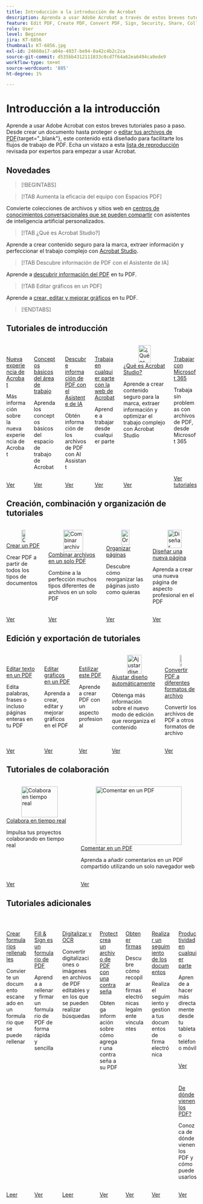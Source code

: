 ```yaml
---
title: Introducción a la introducción de Acrobat
description: Aprenda a usar Adobe Acrobat a través de estos breves tutoriales paso a paso (1-2 min)
feature: Edit PDF, Create PDF, Convert PDF, Sign, Security, Share, Collaboration, Workspace
role: User
level: Beginner
jira: KT-6856
thumbnail: KT-6856.jpg
exl-id: 24660a17-a04e-4937-be94-0a42c4b2c2ca
source-git-commit: d535bb4312111833c0cd7f64a62ea6494ca9ede9
workflow-type: tm+mt
source-wordcount: '885'
ht-degree: 1%

---
```


# Introducción a la introducción

Aprende a usar Adobe Acrobat con estos breves tutoriales paso a paso. Desde crear un documento hasta proteger o [editar tus archivos de PDF](https://www.adobe.com/es/acrobat/online/pdf-editor.html){target="_blank"}, este contenido está diseñado para facilitarte los flujos de trabajo de PDF. Echa un vistazo a esta [lista de reproducción](https://experienceleague.adobe.com/es/playlists/acrobat-get-started-business-users) revisada por expertos para empezar a usar Acrobat.

## Novedades

>[!BEGINTABS]

>[!TAB Aumenta la eficacia del equipo con Espacios PDF]

Convierte colecciones de archivos y sitios web en [centros de conocimientos conversacionales que se pueden compartir](pdf-spaces-legal.md) con asistentes de inteligencia artificial personalizados.

>[!TAB ¿Qué es Acrobat Studio?]

Aprende a crear contenido seguro para la marca, extraer información y perfeccionar el trabajo complejo con [Acrobat Studio](acrobat-studio.md).

>[!TAB Descubre información de PDF con el Asistente de IA]

Aprende a [descubrir información del PDF](ai-assistant.md) en tu PDF.

>[!TAB Editar gráficos en un PDF]

Aprende a [crear, editar y mejorar gráficos](edit-graphics.md) en tu PDF.

>[!ENDTABS]

## Tutoriales de introducción

<!-- START CARDS HTML - DO NOT MODIFY BY HAND -->
<div class="columns">
    <div class="column is-half-tablet is-half-desktop is-one-third-widescreen" aria-label="New Acrobat experience">
        <div class="card" style="height: 100%; display: flex; flex-direction: column; height: 100%;">
            <div class="card-image">
                <figure class="image x-is-16by9">
                    <a href="https://experienceleague.adobe.com/es/docs/document-cloud-learn/acrobat-learning/getting-started/new-workspace" title="Nueva experiencia de Acrobat" target="_self" rel="referrer">
                        <img class="is-bordered-r-small" src="https://experienceleague.adobe.com/es/docs/document-cloud-learn/acrobat-learning/getting-started/media_1fd7846c8083ccd0da406c6abf96fe746d9b4539e.png?width=400&format=webply&optimize=medium" alt="Nueva experiencia de Acrobat"
                             style="width: 100%; aspect-ratio: 16 / 9; object-fit: cover; overflow: hidden; display: block; margin: auto;">
                    </a>
                </figure>
            </div>
            <div class="card-content is-padded-small" style="display: flex; flex-direction: column; flex-grow: 1; justify-content: space-between;">
                <div class="top-card-content">
                    <p class="headline is-size-6 has-text-weight-bold">
                        <a href="https://experienceleague.adobe.com/es/docs/document-cloud-learn/acrobat-learning/getting-started/new-workspace" target="_self" rel="referrer" title="nueva experiencia de Acrobat">Nueva experiencia de Acrobat</a>
                    </p>
                    <p class="is-size-6">Más información sobre la nueva experiencia de Acrobat</p>
                </div>
                <a href="https://experienceleague.adobe.com/es/docs/document-cloud-learn/acrobat-learning/getting-started/new-workspace" target="_self" rel="referrer" class="spectrum-Button spectrum-Button--outline spectrum-Button--primary spectrum-Button--sizeM" style="align-self: flex-start; margin-top: 1rem;">
                    <span class="spectrum-Button-label has-no-wrap has-text-weight-bold">Ver</span>
                </a>
            </div>
        </div>
    </div>
    <div class="column is-half-tablet is-half-desktop is-one-third-widescreen" aria-label="Workspace basics">
        <div class="card" style="height: 100%; display: flex; flex-direction: column; height: 100%;">
            <div class="card-image">
                <figure class="image x-is-16by9">
                    <a href="https://experienceleague.adobe.com/es/docs/document-cloud-learn/acrobat-learning/getting-started/get-to-know-the-acrobat-dc-interface" title="Conceptos básicos del espacio de trabajo" target="_self" rel="referrer">
                        <img class="is-bordered-r-small" src="https://experienceleague.adobe.com/es/docs/document-cloud-learn/acrobat-learning/getting-started/media_1829b23b3d26ba9ab2687a87be27ecf1b2adde71e.png?width=400&format=webply&optimize=medium" alt="Conceptos básicos del espacio de trabajo"
                             style="width: 100%; aspect-ratio: 16 / 9; object-fit: cover; overflow: hidden; display: block; margin: auto;">
                    </a>
                </figure>
            </div>
            <div class="card-content is-padded-small" style="display: flex; flex-direction: column; flex-grow: 1; justify-content: space-between;">
                <div class="top-card-content">
                    <p class="headline is-size-6 has-text-weight-bold">
                        <a href="https://experienceleague.adobe.com/es/docs/document-cloud-learn/acrobat-learning/getting-started/get-to-know-the-acrobat-dc-interface" target="_self" rel="referrer" title="Conceptos básicos del área de trabajo">Conceptos básicos del área de trabajo</a>
                    </p>
                    <p class="is-size-6">Aprenda los conceptos básicos del espacio de trabajo de Acrobat</p>
                </div>
                <a href="https://experienceleague.adobe.com/es/docs/document-cloud-learn/acrobat-learning/getting-started/get-to-know-the-acrobat-dc-interface" target="_self" rel="referrer" class="spectrum-Button spectrum-Button--outline spectrum-Button--primary spectrum-Button--sizeM" style="align-self: flex-start; margin-top: 1rem;">
                    <span class="spectrum-Button-label has-no-wrap has-text-weight-bold">Ver</span>
                </a>
            </div>
        </div>
    </div>
    <div class="column is-half-tablet is-half-desktop is-one-third-widescreen" aria-label="Discover PDF insights with AI Assistant">
        <div class="card" style="height: 100%; display: flex; flex-direction: column; height: 100%;">
            <div class="card-image">
                <figure class="image x-is-16by9">
                    <a href="https://experienceleague.adobe.com/es/docs/document-cloud-learn/acrobat-learning/getting-started/ai-assistant" title="Descubre información de PDF con AI Assistant" target="_self" rel="referrer">
                        <img class="is-bordered-r-small" src="https://experienceleague.adobe.com/es/docs/document-cloud-learn/acrobat-learning/getting-started/media_16b40a5c89df63b8d9116ee1733680b378915394a.png?width=400&format=webply&optimize=medium" alt="Descubre información de PDF con AI Assistant"
                             style="width: 100%; aspect-ratio: 16 / 9; object-fit: cover; overflow: hidden; display: block; margin: auto;">
                    </a>
                </figure>
            </div>
            <div class="card-content is-padded-small" style="display: flex; flex-direction: column; flex-grow: 1; justify-content: space-between;">
                <div class="top-card-content">
                    <p class="headline is-size-6 has-text-weight-bold">
                        <a href="https://experienceleague.adobe.com/es/docs/document-cloud-learn/acrobat-learning/getting-started/ai-assistant" target="_self" rel="referrer" title="Descubre información de PDF con el asistente de inteligencia artificial">Descubre información de PDF con el Asistente de IA</a>
                    </p>
                    <p class="is-size-6">Obtén información de los archivos de PDF con AI Assistant</p>
                </div>
                <a href="https://experienceleague.adobe.com/es/docs/document-cloud-learn/acrobat-learning/getting-started/ai-assistant" target="_self" rel="referrer" class="spectrum-Button spectrum-Button--outline spectrum-Button--primary spectrum-Button--sizeM" style="align-self: flex-start; margin-top: 1rem;">
                    <span class="spectrum-Button-label has-no-wrap has-text-weight-bold">Ver</span>
                </a>
            </div>
        </div>
    </div>
                <div class="column is-half-tablet is-half-desktop is-one-third-widescreen" aria-label="Work anywhere with Acrobat web">
        <div class="card" style="height: 100%; display: flex; flex-direction: column; height: 100%;">
            <div class="card-image">
                <figure class="image x-is-16by9">
                    <a href="https://experienceleague.adobe.com/es/docs/document-cloud-learn/acrobat-learning/getting-started/acrobatweb" title="Trabaja en cualquier parte con Acrobat web" target="_self" rel="referrer">
                        <img class="is-bordered-r-small" src="https://experienceleague.adobe.com/es/docs/document-cloud-learn/acrobat-learning/getting-started/media_1bfcf9b6746a553be3bae3718499df7f83847b637.png?width=400&format=webply&optimize=medium" alt="Trabaja en cualquier parte con Acrobat web"
                             style="width: 100%; aspect-ratio: 16 / 9; object-fit: cover; overflow: hidden; display: block; margin: auto;">
                    </a>
                </figure>
            </div>
            <div class="card-content is-padded-small" style="display: flex; flex-direction: column; flex-grow: 1; justify-content: space-between;">
                <div class="top-card-content">
                    <p class="headline is-size-6 has-text-weight-bold">
                        <a href="https://experienceleague.adobe.com/es/docs/document-cloud-learn/acrobat-learning/getting-started/acrobatweb" target="_self" rel="referrer" title="Trabaja en cualquier parte con Acrobat web">Trabaja en cualquier parte con la web de Acrobat</a>
                    </p>
                    <p class="is-size-6">Aprende a trabajar desde cualquier parte</p>
                </div>
                <a href="https://experienceleague.adobe.com/es/docs/document-cloud-learn/acrobat-learning/getting-started/acrobatweb" target="_self" rel="referrer" class="spectrum-Button spectrum-Button--outline spectrum-Button--primary spectrum-Button--sizeM" style="align-self: flex-start; margin-top: 1rem;">
                    <span class="spectrum-Button-label has-no-wrap has-text-weight-bold">Ver</span>
                </a>
            </div>
        </div>
    </div>
                 <div class="column is-half-tablet is-half-desktop is-one-third-widescreen"         aria-label="What is Acrobat Studio?">
                      <div class="card" style="height: 100%; display: flex; flex-direction: column; height: 100%;">
                 <div class="card-image">
                <figure class="image x-is-16by9">
                    <a href="https://experienceleague.adobe.com/es/docs/document-cloud-learn/acrobat-learning/getting-started/acrobat-studio" title="¿Qué es Acrobat Studio?" target="_self" rel="referrer">
                        <img class="is-bordered-r-small" src="https://experienceleague.adobe.com/es/docs/document-cloud-learn/acrobat-learning/by-industry/media_1f6d6f7b7584d916a156a186267c3d3790ae9144a.png?width=400&format=webply&optimize=medium" alt="¿Qué es Acrobat Studio?"
                             style="width: 100%; aspect-ratio: 16 / 9; object-fit: cover; overflow: hidden; display: block; margin: auto;">
                    </a>
                </figure>
                 </div>
                     <div class="card-content is-padded-small" style="display: flex; flex-direction: column; flex-grow: 1; justify-content: space-between;">
                <div class="top-card-content">
                    <p class="headline is-size-6 has-text-weight-bold">
                        <a href="https://experienceleague.adobe.com/es/docs/document-cloud-learn/acrobat-learning/getting-started/acrobat-studio" target="_self" rel="referrer" title="¿Qué es Acrobat Studio?">¿Qué es Acrobat Studio?</a>
                    </p>
                    <p class="is-size-6">Aprende a crear contenido seguro para la marca, extraer información y optimizar el trabajo complejo con Acrobat Studio</p>
                </div>
                <a href="https://experienceleague.adobe.com/es/docs/document-cloud-learn/acrobat-learning/getting-started/acrobat-studio" target="_self" rel="referrer" class="spectrum-Button spectrum-Button--outline spectrum-Button--primary spectrum-Button--sizeM" style="align-self: flex-start; margin-top: 1rem;">
                    <span class="spectrum-Button-label has-no-wrap has-text-weight-bold">Ver</span>
                </a>
            </div>
        </div>
    </div>
    <div class="column is-half-tablet is-half-desktop is-one-third-widescreen" aria-label="Work with Microsoft 365">
        <div class="card" style="height: 100%; display: flex; flex-direction: column; height: 100%;">
            <div class="card-image">
                <figure class="image x-is-16by9">
                    <a href="https://experienceleague.adobe.com/es/docs/document-cloud-learn/acrobat-learning/integrations/integrate-overview#microsoft" title="Trabajar con Microsoft 365" target="_self" rel="referrer">
                        <img class="is-bordered-r-small" src="https://experienceleague.adobe.com/es/docs/document-cloud-learn/acrobat-learning/getting-started/media_1e715d1ec959dc755a27cab94e21039372673afac.png?width=400&format=webply&optimize=medium" alt="Trabajar con Microsoft 365"
                             style="width: 100%; aspect-ratio: 16 / 9; object-fit: cover; overflow: hidden; display: block; margin: auto;">
                    </a>
                </figure>
            </div>
            <div class="card-content is-padded-small" style="display: flex; flex-direction: column; flex-grow: 1; justify-content: space-between;">
                <div class="top-card-content">
                    <p class="headline is-size-6 has-text-weight-bold">
                        <a href="https://experienceleague.adobe.com/es/docs/document-cloud-learn/acrobat-learning/integrations/integrate-overview#microsoft" target="_self" rel="referrer" title="Trabajar con Microsoft 365">Trabajar con Microsoft 365</a>
                    </p>
                    <p class="is-size-6">Trabaja sin problemas con archivos de PDF, desde Microsoft 365</p>
                </div>
                <a href="https://experienceleague.adobe.com/es/docs/document-cloud-learn/acrobat-learning/integrations/integrate-overview#microsoft" target="_self" rel="referrer" class="spectrum-Button spectrum-Button--outline spectrum-Button--primary spectrum-Button--sizeM" style="align-self: flex-start; margin-top: 1rem;">
                    <span class="spectrum-Button-label has-no-wrap has-text-weight-bold">Ver tutoriales</span>
                </a>
            </div>
        </div>
    </div>
</div>
<!-- END CARDS HTML - DO NOT MODIFY BY HAND -->

## Creación, combinación y organización de tutoriales

<!-- START CARDS HTML - DO NOT MODIFY BY HAND -->
<div class="columns">
    <div class="column is-half-tablet is-half-desktop is-one-third-widescreen" aria-label="Create a PDF">
        <div class="card" style="height: 100%; display: flex; flex-direction: column; height: 100%;">
            <div class="card-image">
                <figure class="image x-is-16by9">
                    <a href="https://experienceleague.adobe.com/es/docs/document-cloud-learn/acrobat-learning/getting-started/create-pdf" title="Crear un PDF" target="_self" rel="referrer">
                        <img class="is-bordered-r-small" src="https://experienceleague.adobe.com/es/docs/document-cloud-learn/acrobat-learning/getting-started/media_16f0a3abd52647334bb64fdf140cf94afd63188d2.png?width=400&format=webply&optimize=medium" alt="Crear un PDF"
                             style="width: 100%; aspect-ratio: 16 / 9; object-fit: cover; overflow: hidden; display: block; margin: auto;">
                    </a>
                </figure>
            </div>
            <div class="card-content is-padded-small" style="display: flex; flex-direction: column; flex-grow: 1; justify-content: space-between;">
                <div class="top-card-content">
                    <p class="headline is-size-6 has-text-weight-bold">
                        <a href="https://experienceleague.adobe.com/es/docs/document-cloud-learn/acrobat-learning/getting-started/create-pdf" target="_self" rel="referrer" title="Crear un PDF">Crear un PDF</a>
                    </p>
                    <p class="is-size-6">Crear PDF a partir de todos los tipos de documentos</p>
                </div>
                <a href="https://experienceleague.adobe.com/es/docs/document-cloud-learn/acrobat-learning/getting-started/create-pdf" target="_self" rel="referrer" class="spectrum-Button spectrum-Button--outline spectrum-Button--primary spectrum-Button--sizeM" style="align-self: flex-start; margin-top: 1rem;">
                    <span class="spectrum-Button-label has-no-wrap has-text-weight-bold">Ver</span>
                </a>
            </div>
        </div>
    </div>
    <div class="column is-half-tablet is-half-desktop is-one-third-widescreen" aria-label="Combine files into a single PDF">
        <div class="card" style="height: 100%; display: flex; flex-direction: column; height: 100%;">
            <div class="card-image">
                <figure class="image x-is-16by9">
                    <a href="https://experienceleague.adobe.com/es/docs/document-cloud-learn/acrobat-learning/getting-started/combine-to-pdf" title="Combinar archivos en un único PDF" target="_self" rel="referrer">
                        <img class="is-bordered-r-small" src="https://experienceleague.adobe.com/es/docs/document-cloud-learn/acrobat-learning/getting-started/media_11be639aeee441f5b0e2b4900730339cd1798a4b9.png?width=400&format=webply&optimize=medium" alt="Combinar archivos en un único PDF"
                             style="width: 100%; aspect-ratio: 16 / 9; object-fit: cover; overflow: hidden; display: block; margin: auto;">
                    </a>
                </figure>
            </div>
            <div class="card-content is-padded-small" style="display: flex; flex-direction: column; flex-grow: 1; justify-content: space-between;">
                <div class="top-card-content">
                    <p class="headline is-size-6 has-text-weight-bold">
                        <a href="https://experienceleague.adobe.com/es/docs/document-cloud-learn/acrobat-learning/getting-started/combine-to-pdf" target="_self" rel="referrer" title="Combinar archivos en un único PDF">Combinar archivos en un solo PDF</a>
                    </p>
                    <p class="is-size-6">Combine a la perfección muchos tipos diferentes de archivos en un solo PDF</p>
                </div>
                <a href="https://experienceleague.adobe.com/es/docs/document-cloud-learn/acrobat-learning/getting-started/combine-to-pdf" target="_self" rel="referrer" class="spectrum-Button spectrum-Button--outline spectrum-Button--primary spectrum-Button--sizeM" style="align-self: flex-start; margin-top: 1rem;">
                    <span class="spectrum-Button-label has-no-wrap has-text-weight-bold">Ver</span>
                </a>
            </div>
        </div>
    </div>
    <div class="column is-half-tablet is-half-desktop is-one-third-widescreen" aria-label="Organize pages">
        <div class="card" style="height: 100%; display: flex; flex-direction: column; height: 100%;">
            <div class="card-image">
                <figure class="image x-is-16by9">
                    <a href="https://experienceleague.adobe.com/es/docs/document-cloud-learn/acrobat-learning/getting-started/organize" title="Organizar páginas" target="_self" rel="referrer">
                        <img class="is-bordered-r-small" src="https://experienceleague.adobe.com/es/docs/document-cloud-learn/acrobat-learning/getting-started/media_17e55bdc9d65c0ae578fd3d6d32d1eb3bf3719714.png?width=400&format=webply&optimize=medium" alt="Organizar páginas"
                             style="width: 100%; aspect-ratio: 16 / 9; object-fit: cover; overflow: hidden; display: block; margin: auto;">
                    </a>
                </figure>
            </div>
            <div class="card-content is-padded-small" style="display: flex; flex-direction: column; flex-grow: 1; justify-content: space-between;">
                <div class="top-card-content">
                    <p class="headline is-size-6 has-text-weight-bold">
                        <a href="https://experienceleague.adobe.com/es/docs/document-cloud-learn/acrobat-learning/getting-started/organize" target="_self" rel="referrer" title="Organizar páginas">Organizar páginas</a>
                    </p>
                    <p class="is-size-6">Descubre cómo reorganizar las páginas justo como quieras</p>
                </div>
                <a href="https://experienceleague.adobe.com/es/docs/document-cloud-learn/acrobat-learning/getting-started/organize" target="_self" rel="referrer" class="spectrum-Button spectrum-Button--outline spectrum-Button--primary spectrum-Button--sizeM" style="align-self: flex-start; margin-top: 1rem;">
                    <span class="spectrum-Button-label has-no-wrap has-text-weight-bold">Ver</span>
                </a>
            </div>
        </div>
    </div>
    <div class="column is-half-tablet is-half-desktop is-one-third-widescreen" aria-label="Design a new page">
        <div class="card" style="height: 100%; display: flex; flex-direction: column; height: 100%;">
            <div class="card-image">
                <figure class="image x-is-16by9">
                    <a href="https://experienceleague.adobe.com/es/docs/document-cloud-learn/acrobat-learning/getting-started/add-custom-page" title="Diseñar una página nueva" target="_self" rel="referrer">
                        <img class="is-bordered-r-small" src="https://experienceleague.adobe.com/es/docs/document-cloud-learn/acrobat-learning/getting-started/media_1f048322a16c3f2b9762347f0ea4e90b24dcd279e.png?width=400&format=webply&optimize=medium" alt="Diseñar una página nueva"
                             style="width: 100%; aspect-ratio: 16 / 9; object-fit: cover; overflow: hidden; display: block; margin: auto;">
                    </a>
                </figure>
            </div>
            <div class="card-content is-padded-small" style="display: flex; flex-direction: column; flex-grow: 1; justify-content: space-between;">
                <div class="top-card-content">
                    <p class="headline is-size-6 has-text-weight-bold">
                        <a href="https://experienceleague.adobe.com/es/docs/document-cloud-learn/acrobat-learning/getting-started/add-custom-page" target="_self" rel="referrer" title="Diseñar una página nueva">Diseñar una nueva página</a>
                    </p>
                    <p class="is-size-6">Aprenda a crear una nueva página de aspecto profesional en el PDF</p>
                </div>
                <a href="https://experienceleague.adobe.com/es/docs/document-cloud-learn/acrobat-learning/getting-started/add-custom-page" target="_self" rel="referrer" class="spectrum-Button spectrum-Button--outline spectrum-Button--primary spectrum-Button--sizeM" style="align-self: flex-start; margin-top: 1rem;">
                    <span class="spectrum-Button-label has-no-wrap has-text-weight-bold">Ver</span>
                </a>
            </div>
        </div>
    </div>
</div>
<!-- END CARDS HTML - DO NOT MODIFY BY HAND -->

## Edición y exportación de tutoriales

<!-- START CARDS HTML - DO NOT MODIFY BY HAND -->
<div class="columns">
    <div class="column is-half-tablet is-half-desktop is-one-third-widescreen" aria-label="Edit text in a PDF">
        <div class="card" style="height: 100%; display: flex; flex-direction: column; height: 100%;">
            <div class="card-image">
                <figure class="image x-is-16by9">
                    <a href="https://experienceleague.adobe.com/es/docs/document-cloud-learn/acrobat-learning/getting-started/edit-pdf" title="Edición de texto en un PDF" target="_self" rel="referrer">
                        <img class="is-bordered-r-small" src="https://experienceleague.adobe.com/es/docs/document-cloud-learn/acrobat-learning/getting-started/media_13401767164ccbafc5bcc35d34d2334fc961255e1.png?width=400&format=webply&optimize=medium" alt="Edición de texto en un PDF"
                             style="width: 100%; aspect-ratio: 16 / 9; object-fit: cover; overflow: hidden; display: block; margin: auto;">
                    </a>
                </figure>
            </div>
            <div class="card-content is-padded-small" style="display: flex; flex-direction: column; flex-grow: 1; justify-content: space-between;">
                <div class="top-card-content">
                    <p class="headline is-size-6 has-text-weight-bold">
                        <a href="https://experienceleague.adobe.com/es/docs/document-cloud-learn/acrobat-learning/getting-started/edit-pdf" target="_self" rel="referrer" title="Edición de texto en un PDF">Editar texto en un PDF</a>
                    </p>
                    <p class="is-size-6">Edita palabras, frases o incluso páginas enteras en tu PDF</p>
                </div>
                <a href="https://experienceleague.adobe.com/es/docs/document-cloud-learn/acrobat-learning/getting-started/edit-pdf" target="_self" rel="referrer" class="spectrum-Button spectrum-Button--outline spectrum-Button--primary spectrum-Button--sizeM" style="align-self: flex-start; margin-top: 1rem;">
                    <span class="spectrum-Button-label has-no-wrap has-text-weight-bold">Ver</span>
                </a>
            </div>
        </div>
    </div>
    <div class="column is-half-tablet is-half-desktop is-one-third-widescreen" aria-label="Edit graphics in a PDF">
        <div class="card" style="height: 100%; display: flex; flex-direction: column; height: 100%;">
            <div class="card-image">
                <figure class="image x-is-16by9">
                    <a href="https://experienceleague.adobe.com/es/docs/document-cloud-learn/acrobat-learning/getting-started/edit-graphics" title="Edición de gráficos en un PDF" target="_self" rel="referrer">
                        <img class="is-bordered-r-small" src="https://experienceleague.adobe.com/es/docs/document-cloud-learn/acrobat-learning/getting-started/media_10cbcb294cdbd62dc9d8f6b2f5f5f160782370141.png?width=400&format=webply&optimize=medium" alt="Edición de gráficos en un PDF"
                             style="width: 100%; aspect-ratio: 16 / 9; object-fit: cover; overflow: hidden; display: block; margin: auto;">
                    </a>
                </figure>
            </div>
            <div class="card-content is-padded-small" style="display: flex; flex-direction: column; flex-grow: 1; justify-content: space-between;">
                <div class="top-card-content">
                    <p class="headline is-size-6 has-text-weight-bold">
                        <a href="https://experienceleague.adobe.com/es/docs/document-cloud-learn/acrobat-learning/getting-started/edit-graphics" target="_self" rel="referrer" title="Edición de gráficos en un PDF">Editar gráficos en un PDF</a>
                    </p>
                    <p class="is-size-6">Aprenda a crear, editar y mejorar gráficos en el PDF</p>
                </div>
                <a href="https://experienceleague.adobe.com/es/docs/document-cloud-learn/acrobat-learning/getting-started/edit-graphics" target="_self" rel="referrer" class="spectrum-Button spectrum-Button--outline spectrum-Button--primary spectrum-Button--sizeM" style="align-self: flex-start; margin-top: 1rem;">
                    <span class="spectrum-Button-label has-no-wrap has-text-weight-bold">Ver</span>
                </a>
            </div>
        </div>
    </div>
    <div class="column is-half-tablet is-half-desktop is-one-third-widescreen" aria-label="Stylize this PDF">
        <div class="card" style="height: 100%; display: flex; flex-direction: column; height: 100%;">
            <div class="card-image">
                <figure class="image x-is-16by9">
                    <a href="https://experienceleague.adobe.com/es/docs/document-cloud-learn/acrobat-learning/getting-started/stylize-this-pdf" title="Estilizar este PDF" target="_self" rel="referrer">
                        <img class="is-bordered-r-small" src="https://experienceleague.adobe.com/es/docs/document-cloud-learn/acrobat-learning/getting-started/media_199eeb70612b1e3f04c00cbe3ebf7f4cc2016bcef.png?width=400&format=webply&optimize=medium" alt="Estilizar este PDF"
                             style="width: 100%; aspect-ratio: 16 / 9; object-fit: cover; overflow: hidden; display: block; margin: auto;">
                    </a>
                </figure>
            </div>
            <div class="card-content is-padded-small" style="display: flex; flex-direction: column; flex-grow: 1; justify-content: space-between;">
                <div class="top-card-content">
                    <p class="headline is-size-6 has-text-weight-bold">
                        <a href="https://experienceleague.adobe.com/es/docs/document-cloud-learn/acrobat-learning/getting-started/stylize-this-pdf" target="_self" rel="referrer" title="Estilizar este PDF">Estilizar este PDF</a>
                    </p>
                    <p class="is-size-6">Aprende a crear PDF con un aspecto profesional</p>
                </div>
                <a href="https://experienceleague.adobe.com/es/docs/document-cloud-learn/acrobat-learning/getting-started/stylize-this-pdf" target="_self" rel="referrer" class="spectrum-Button spectrum-Button--outline spectrum-Button--primary spectrum-Button--sizeM" style="align-self: flex-start; margin-top: 1rem;">
                    <span class="spectrum-Button-label has-no-wrap has-text-weight-bold">Ver</span>
                </a>
            </div>
        </div>
    </div>
    <div class="column is-half-tablet is-half-desktop is-one-third-widescreen" aria-label="Auto-adjust layout">
        <div class="card" style="height: 100%; display: flex; flex-direction: column; height: 100%;">
            <div class="card-image">
                <figure class="image x-is-16by9">
                    <a href="https://experienceleague.adobe.com/es/docs/document-cloud-learn/acrobat-learning/getting-started/auto-adjust-layout" title="Ajustar diseño automáticamente" target="_self" rel="referrer">
                        <img class="is-bordered-r-small" src="https://experienceleague.adobe.com/es/docs/document-cloud-learn/acrobat-learning/getting-started/media_1072b7b70b16efa68b4bd6bbc2152a4dd90bd6dfb.png?width=400&format=webply&optimize=medium" alt="Ajustar diseño automáticamente"
                             style="width: 100%; aspect-ratio: 16 / 9; object-fit: cover; overflow: hidden; display: block; margin: auto;">
                    </a>
                </figure>
            </div>
            <div class="card-content is-padded-small" style="display: flex; flex-direction: column; flex-grow: 1; justify-content: space-between;">
                <div class="top-card-content">
                    <p class="headline is-size-6 has-text-weight-bold">
                        <a href="https://experienceleague.adobe.com/es/docs/document-cloud-learn/acrobat-learning/getting-started/auto-adjust-layout" target="_self" rel="referrer" title="Ajustar diseño automáticamente">Ajustar diseño automáticamente</a>
                    </p>
                    <p class="is-size-6">Obtenga más información sobre el nuevo modo de edición que reorganiza el contenido</p>
                </div>
                <a href="https://experienceleague.adobe.com/es/docs/document-cloud-learn/acrobat-learning/getting-started/auto-adjust-layout" target="_self" rel="referrer" class="spectrum-Button spectrum-Button--outline spectrum-Button--primary spectrum-Button--sizeM" style="align-self: flex-start; margin-top: 1rem;">
                    <span class="spectrum-Button-label has-no-wrap has-text-weight-bold">Ver</span>
                </a>
            </div>
        </div>
    </div>
    <div class="column is-half-tablet is-half-desktop is-one-third-widescreen" aria-label="Convert PDF to different file formats">
        <div class="card" style="height: 100%; display: flex; flex-direction: column; height: 100%;">
            <div class="card-image">
                <figure class="image x-is-16by9">
                    <a href="https://experienceleague.adobe.com/es/docs/document-cloud-learn/acrobat-learning/getting-started/export-pdf" title="Convertir PDF a diferentes formatos de archivo" target="_self" rel="referrer">
                        <img class="is-bordered-r-small" src="https://experienceleague.adobe.com/es/docs/document-cloud-learn/acrobat-learning/getting-started/media_16383696f2610f1419050df7dca0b9dc77b94f836.png?width=400&format=webply&optimize=medium" alt="Convertir PDF a diferentes formatos de archivo"
                             style="width: 100%; aspect-ratio: 16 / 9; object-fit: cover; overflow: hidden; display: block; margin: auto;">
                    </a>
                </figure>
            </div>
            <div class="card-content is-padded-small" style="display: flex; flex-direction: column; flex-grow: 1; justify-content: space-between;">
                <div class="top-card-content">
                    <p class="headline is-size-6 has-text-weight-bold">
                        <a href="https://experienceleague.adobe.com/es/docs/document-cloud-learn/acrobat-learning/getting-started/export-pdf" target="_self" rel="referrer" title="Convertir PDF a diferentes formatos de archivo">Convertir PDF a diferentes formatos de archivo</a>
                    </p>
                    <p class="is-size-6">Convertir los archivos de PDF a otros formatos de archivo</p>
                </div>
                <a href="https://experienceleague.adobe.com/es/docs/document-cloud-learn/acrobat-learning/getting-started/export-pdf" target="_self" rel="referrer" class="spectrum-Button spectrum-Button--outline spectrum-Button--primary spectrum-Button--sizeM" style="align-self: flex-start; margin-top: 1rem;">
                    <span class="spectrum-Button-label has-no-wrap has-text-weight-bold">Ver</span>
                </a>
            </div>
        </div>
    </div>
</div>
<!-- END CARDS HTML - DO NOT MODIFY BY HAND -->

## Tutoriales de colaboración

<!-- START CARDS HTML - DO NOT MODIFY BY HAND -->
<div class="columns">
    <div class="column is-half-tablet is-half-desktop is-one-third-widescreen" aria-label="Collaborate in real time">
        <div class="card" style="height: 100%; display: flex; flex-direction: column; height: 100%;">
            <div class="card-image">
                <figure class="image x-is-16by9">
                    <a href="https://experienceleague.adobe.com/es/docs/document-cloud-learn/acrobat-learning/getting-started/collaborate" title="Colabora en tiempo real" target="_self" rel="referrer">
                        <img class="is-bordered-r-small" src="https://experienceleague.adobe.com/es/docs/document-cloud-learn/acrobat-learning/getting-started/media_1f5dd20f4df4fb7d2f5c80653268baf61e708a449.png?width=400&format=webply&optimize=medium" alt="Colabora en tiempo real"
                             style="width: 100%; aspect-ratio: 16 / 9; object-fit: cover; overflow: hidden; display: block; margin: auto;">
                    </a>
                </figure>
            </div>
            <div class="card-content is-padded-small" style="display: flex; flex-direction: column; flex-grow: 1; justify-content: space-between;">
                <div class="top-card-content">
                    <p class="headline is-size-6 has-text-weight-bold">
                        <a href="https://experienceleague.adobe.com/es/docs/document-cloud-learn/acrobat-learning/getting-started/collaborate" target="_self" rel="referrer" title="Colabora en tiempo real">Colabora en tiempo real</a>
                    </p>
                    <p class="is-size-6">Impulsa tus proyectos colaborando en tiempo real</p>
                </div>
                <a href="https://experienceleague.adobe.com/es/docs/document-cloud-learn/acrobat-learning/getting-started/collaborate" target="_self" rel="referrer" class="spectrum-Button spectrum-Button--outline spectrum-Button--primary spectrum-Button--sizeM" style="align-self: flex-start; margin-top: 1rem;">
                    <span class="spectrum-Button-label has-no-wrap has-text-weight-bold">Ver</span>
                </a>
            </div>
        </div>
    </div>
    <div class="column is-half-tablet is-half-desktop is-one-third-widescreen" aria-label="Comment on a PDF">
        <div class="card" style="height: 100%; display: flex; flex-direction: column; height: 100%;">
            <div class="card-image">
                <figure class="image x-is-16by9">
                    <a href="https://experienceleague.adobe.com/es/docs/document-cloud-learn/acrobat-learning/getting-started/comment-on-pdf-files" title="Comentar en un PDF" target="_self" rel="referrer">
                        <img class="is-bordered-r-small" src="https://experienceleague.adobe.com/es/docs/document-cloud-learn/acrobat-learning/getting-started/media_116d7c4b645e8d4c4e4645df9cb83a36501431471.png?width=400&format=webply&optimize=medium" alt="Comentar en un PDF"
                             style="width: 100%; aspect-ratio: 16 / 9; object-fit: cover; overflow: hidden; display: block; margin: auto;">
                    </a>
                </figure>
            </div>
            <div class="card-content is-padded-small" style="display: flex; flex-direction: column; flex-grow: 1; justify-content: space-between;">
                <div class="top-card-content">
                    <p class="headline is-size-6 has-text-weight-bold">
                        <a href="https://experienceleague.adobe.com/es/docs/document-cloud-learn/acrobat-learning/getting-started/comment-on-pdf-files" target="_self" rel="referrer" title="Comentar en un PDF">Comentar en un PDF</a>
                    </p>
                    <p class="is-size-6">Aprenda a añadir comentarios en un PDF compartido utilizando un solo navegador web</p>
                </div>
                <a href="https://experienceleague.adobe.com/es/docs/document-cloud-learn/acrobat-learning/getting-started/comment-on-pdf-files" target="_self" rel="referrer" class="spectrum-Button spectrum-Button--outline spectrum-Button--primary spectrum-Button--sizeM" style="align-self: flex-start; margin-top: 1rem;">
                    <span class="spectrum-Button-label has-no-wrap has-text-weight-bold">Ver</span>
                </a>
            </div>
        </div>
    </div>
</div>
<!-- END CARDS HTML - DO NOT MODIFY BY HAND -->

## Tutoriales adicionales

<!-- START CARDS HTML - DO NOT MODIFY BY HAND -->
<div class="columns">
    <div class="column is-half-tablet is-half-desktop is-one-third-widescreen" aria-label="Create fillable forms">
        <div class="card" style="height: 100%; display: flex; flex-direction: column; height: 100%;">
            <div class="card-image">
                <figure class="image x-is-16by9">
                    <a href="https://experienceleague.adobe.com/es/docs/document-cloud-learn/acrobat-learning/getting-started/create-fillable-forms" title="Crear formularios rellenables" target="_self" rel="referrer">
                        <img class="is-bordered-r-small" src="https://experienceleague.adobe.com/es/docs/document-cloud-learn/acrobat-learning/getting-started/media_109411f58bacd579c020661fd7f6577ed63726aef.png?width=400&format=webply&optimize=medium" alt="Crear formularios rellenables"
                             style="width: 100%; aspect-ratio: 16 / 9; object-fit: cover; overflow: hidden; display: block; margin: auto;">
                    </a>
                </figure>
            </div>
            <div class="card-content is-padded-small" style="display: flex; flex-direction: column; flex-grow: 1; justify-content: space-between;">
                <div class="top-card-content">
                    <p class="headline is-size-6 has-text-weight-bold">
                        <a href="https://experienceleague.adobe.com/es/docs/document-cloud-learn/acrobat-learning/getting-started/create-fillable-forms" target="_self" rel="referrer" title="Crear formularios rellenables">Crear formularios rellenables</a>
                    </p>
                    <p class="is-size-6">Convierte un documento escaneado en un formulario que se puede rellenar</p>
                </div>
                <a href="https://experienceleague.adobe.com/es/docs/document-cloud-learn/acrobat-learning/getting-started/create-fillable-forms" target="_self" rel="referrer" class="spectrum-Button spectrum-Button--outline spectrum-Button--primary spectrum-Button--sizeM" style="align-self: flex-start; margin-top: 1rem;">
                    <span class="spectrum-Button-label has-no-wrap has-text-weight-bold">Leer</span>
                </a>
            </div>
        </div>
    </div>
    <div class="column is-half-tablet is-half-desktop is-one-third-widescreen" aria-label="Fill & Sign a PDF form">
        <div class="card" style="height: 100%; display: flex; flex-direction: column; height: 100%;">
            <div class="card-image">
                <figure class="image x-is-16by9">
                    <a href="https://experienceleague.adobe.com/es/docs/document-cloud-learn/acrobat-learning/getting-started/fill-and-sign" title="Formulario de Fill &amp; Sign como PDF" target="_self" rel="referrer">
                        <img class="is-bordered-r-small" src="https://experienceleague.adobe.com/es/docs/document-cloud-learn/acrobat-learning/getting-started/media_1e8d0607bd61f9cf6a5781801e8e075019fa10ce8.png?width=400&format=webply&optimize=medium" alt="Formulario de Fill &amp; Sign como PDF"
                             style="width: 100%; aspect-ratio: 16 / 9; object-fit: cover; overflow: hidden; display: block; margin: auto;">
                    </a>
                </figure>
            </div>
            <div class="card-content is-padded-small" style="display: flex; flex-direction: column; flex-grow: 1; justify-content: space-between;">
                <div class="top-card-content">
                    <p class="headline is-size-6 has-text-weight-bold">
                        <a href="https://experienceleague.adobe.com/es/docs/document-cloud-learn/acrobat-learning/getting-started/fill-and-sign" target="_self" rel="referrer" title="Formulario de Fill &amp; Sign como PDF">Fill &amp; Sign es un formulario de PDF</a>
                    </p>
                    <p class="is-size-6">Aprenda a rellenar y firmar un formulario de PDF de forma rápida y sencilla</p>
                </div>
                <a href="https://experienceleague.adobe.com/es/docs/document-cloud-learn/acrobat-learning/getting-started/fill-and-sign" target="_self" rel="referrer" class="spectrum-Button spectrum-Button--outline spectrum-Button--primary spectrum-Button--sizeM" style="align-self: flex-start; margin-top: 1rem;">
                    <span class="spectrum-Button-label has-no-wrap has-text-weight-bold">Ver</span>
                </a>
            </div>
        </div>
    </div>
    <div class="column is-half-tablet is-half-desktop is-one-third-widescreen" aria-label="Scan & OCR">
        <div class="card" style="height: 100%; display: flex; flex-direction: column; height: 100%;">
            <div class="card-image">
                <figure class="image x-is-16by9">
                    <a href="https://experienceleague.adobe.com/es/docs/document-cloud-learn/acrobat-learning/getting-started/scan-and-ocr" title="Digitalización y OCR" target="_self" rel="referrer">
                        <img class="is-bordered-r-small" src="https://experienceleague.adobe.com/es/docs/document-cloud-learn/acrobat-learning/getting-started/media_14440f542ece3322f727553cf6d6cf2408761379b.png?width=400&format=webply&optimize=medium" alt="Digitalización y OCR"
                             style="width: 100%; aspect-ratio: 16 / 9; object-fit: cover; overflow: hidden; display: block; margin: auto;">
                    </a>
                </figure>
            </div>
            <div class="card-content is-padded-small" style="display: flex; flex-direction: column; flex-grow: 1; justify-content: space-between;">
                <div class="top-card-content">
                    <p class="headline is-size-6 has-text-weight-bold">
                        <a href="https://experienceleague.adobe.com/es/docs/document-cloud-learn/acrobat-learning/getting-started/scan-and-ocr" target="_self" rel="referrer" title="Digitalización y OCR">Digitalizar y OCR</a>
                    </p>
                    <p class="is-size-6">Convertir digitalizaciones o imágenes en archivos de PDF editables y en los que se pueden realizar búsquedas</p>
                </div>
                <a href="https://experienceleague.adobe.com/es/docs/document-cloud-learn/acrobat-learning/getting-started/scan-and-ocr" target="_self" rel="referrer" class="spectrum-Button spectrum-Button--outline spectrum-Button--primary spectrum-Button--sizeM" style="align-self: flex-start; margin-top: 1rem;">
                    <span class="spectrum-Button-label has-no-wrap has-text-weight-bold">Leer</span>
                </a>
            </div>
        </div>
    </div>
    <div class="column is-half-tablet is-half-desktop is-one-third-widescreen" aria-label="Protect a PDF file with a password">
        <div class="card" style="height: 100%; display: flex; flex-direction: column; height: 100%;">
            <div class="card-image">
                <figure class="image x-is-16by9">
                    <a href="https://experienceleague.adobe.com/es/docs/document-cloud-learn/acrobat-learning/getting-started/password-protect" title="Protect crea un archivo de PDF con una contraseña" target="_self" rel="referrer">
                        <img class="is-bordered-r-small" src="https://experienceleague.adobe.com/es/docs/document-cloud-learn/acrobat-learning/getting-started/media_1803b816278477ef62c8c4a25be6fcc6094763124.png?width=400&format=webply&optimize=medium" alt="Protect crea un archivo de PDF con una contraseña"
                             style="width: 100%; aspect-ratio: 16 / 9; object-fit: cover; overflow: hidden; display: block; margin: auto;">
                    </a>
                </figure>
            </div>
            <div class="card-content is-padded-small" style="display: flex; flex-direction: column; flex-grow: 1; justify-content: space-between;">
                <div class="top-card-content">
                    <p class="headline is-size-6 has-text-weight-bold">
                        <a href="https://experienceleague.adobe.com/es/docs/document-cloud-learn/acrobat-learning/getting-started/password-protect" target="_self" rel="referrer" title="Protect crea un archivo de PDF con una contraseña">Protect crea un archivo de PDF con una contraseña</a>
                    </p>
                    <p class="is-size-6">Obtenga información sobre cómo agregar una contraseña a su PDF</p>
                </div>
                <a href="https://experienceleague.adobe.com/es/docs/document-cloud-learn/acrobat-learning/getting-started/password-protect" target="_self" rel="referrer" class="spectrum-Button spectrum-Button--outline spectrum-Button--primary spectrum-Button--sizeM" style="align-self: flex-start; margin-top: 1rem;">
                    <span class="spectrum-Button-label has-no-wrap has-text-weight-bold">Ver</span>
                </a>
            </div>
        </div>
    </div>
    <div class="column is-half-tablet is-half-desktop is-one-third-widescreen" aria-label="Get signatures">
        <div class="card" style="height: 100%; display: flex; flex-direction: column; height: 100%;">
            <div class="card-image">
                <figure class="image x-is-16by9">
                    <a href="https://experienceleague.adobe.com/es/docs/document-cloud-learn/acrobat-learning/getting-started/signatures" title="Obtener firmas" target="_self" rel="referrer">
                        <img class="is-bordered-r-small" src="https://experienceleague.adobe.com/es/docs/document-cloud-learn/acrobat-learning/getting-started/media_1d23992362b8a44ebfa1801c33d482df88e1865e1.png?width=400&format=webply&optimize=medium" alt="Obtener firmas"
                             style="width: 100%; aspect-ratio: 16 / 9; object-fit: cover; overflow: hidden; display: block; margin: auto;">
                    </a>
                </figure>
            </div>
            <div class="card-content is-padded-small" style="display: flex; flex-direction: column; flex-grow: 1; justify-content: space-between;">
                <div class="top-card-content">
                    <p class="headline is-size-6 has-text-weight-bold">
                        <a href="https://experienceleague.adobe.com/es/docs/document-cloud-learn/acrobat-learning/getting-started/signatures" target="_self" rel="referrer" title="Obtener firmas">Obtener firmas</a>
                    </p>
                    <p class="is-size-6">Descubre cómo recopilar firmas electrónicas legalmente vinculantes</p>
                </div>
                <a href="https://experienceleague.adobe.com/es/docs/document-cloud-learn/acrobat-learning/getting-started/signatures" target="_self" rel="referrer" class="spectrum-Button spectrum-Button--outline spectrum-Button--primary spectrum-Button--sizeM" style="align-self: flex-start; margin-top: 1rem;">
                    <span class="spectrum-Button-label has-no-wrap has-text-weight-bold">Ver</span>
                </a>
            </div>
        </div>
    </div>
    <div class="column is-half-tablet is-half-desktop is-one-third-widescreen" aria-label="Track your documents">
        <div class="card" style="height: 100%; display: flex; flex-direction: column; height: 100%;">
            <div class="card-image">
                <figure class="image x-is-16by9">
                    <a href="https://experienceleague.adobe.com/es/docs/document-cloud-learn/acrobat-learning/getting-started/track" title="Realizar un seguimiento de documentos" target="_self" rel="referrer">
                        <img class="is-bordered-r-small" src="https://experienceleague.adobe.com/es/docs/document-cloud-learn/acrobat-learning/getting-started/media_1b0f65154db21a029cc4155f26ca8c24f5eeb71ef.png?width=400&format=webply&optimize=medium" alt="Realizar un seguimiento de documentos"
                             style="width: 100%; aspect-ratio: 16 / 9; object-fit: cover; overflow: hidden; display: block; margin: auto;">
                    </a>
                </figure>
            </div>
            <div class="card-content is-padded-small" style="display: flex; flex-direction: column; flex-grow: 1; justify-content: space-between;">
                <div class="top-card-content">
                    <p class="headline is-size-6 has-text-weight-bold">
                        <a href="https://experienceleague.adobe.com/es/docs/document-cloud-learn/acrobat-learning/getting-started/track" target="_self" rel="referrer" title="Realizar un seguimiento de documentos">Realizar un seguimiento de los documentos</a>
                    </p>
                    <p class="is-size-6">Realiza el seguimiento y gestiona tus documentos de firma electrónica</p>
                </div>
                <a href="https://experienceleague.adobe.com/es/docs/document-cloud-learn/acrobat-learning/getting-started/track" target="_self" rel="referrer" class="spectrum-Button spectrum-Button--outline spectrum-Button--primary spectrum-Button--sizeM" style="align-self: flex-start; margin-top: 1rem;">
                    <span class="spectrum-Button-label has-no-wrap has-text-weight-bold">Ver</span>
                </a>
            </div>
        </div>
    </div>
    <div class="column is-half-tablet is-half-desktop is-one-third-widescreen" aria-label="Productivity on the go">
        <div class="card" style="height: 100%; display: flex; flex-direction: column; height: 100%;">
            <div class="card-image">
                <figure class="image x-is-16by9">
                    <a href="https://experienceleague.adobe.com/es/docs/document-cloud-learn/acrobat-learning/getting-started/productivity" title="Productividad sobre la marcha" target="_self" rel="referrer">
                        <img class="is-bordered-r-small" src="https://experienceleague.adobe.com/es/docs/document-cloud-learn/acrobat-learning/getting-started/media_1baac857c8ccc7eb8f0af7c27bd123772b2d5cac4.png?width=400&format=webply&optimize=medium" alt="Productividad sobre la marcha"
                             style="width: 100%; aspect-ratio: 16 / 9; object-fit: cover; overflow: hidden; display: block; margin: auto;">
                    </a>
                </figure>
    </div>
    <div class="card-content is-padded-small" style="display: flex; flex-direction: column; flex-grow: 1; justify-content: space-between;">
                <div class="top-card-content">
                    <p class="headline is-size-6 has-text-weight-bold">
                        <a href="https://experienceleague.adobe.com/es/docs/document-cloud-learn/acrobat-learning/getting-started/productivity" target="_self" rel="referrer" title="Productividad sobre la marcha">Productividad en cualquier parte</a>
                    </p>
                    <p class="is-size-6">Aprende a hacer más directamente desde tu tableta o teléfono móvil</p>
                </div>
                <a href="https://experienceleague.adobe.com/es/docs/document-cloud-learn/acrobat-learning/getting-started/productivity" target="_self" rel="referrer" class="spectrum-Button spectrum-Button--outline spectrum-Button--primary spectrum-Button--sizeM" style="align-self: flex-start; margin-top: 1rem;">
                    <span class="spectrum-Button-label has-no-wrap has-text-weight-bold">Ver</span>
                </a>
            </div>
    <div class="column is-half-tablet is-half-desktop is-one-third-widescreen" aria-label="Where do PDFs come from?">
        <div class="card" style="height: 100%; display: flex; flex-direction: column; height: 100%;">
            <div class="card-image">
                <figure class="image x-is-16by9">
                    <a href="https://experienceleague.adobe.com/es/docs/document-cloud-learn/acrobat-learning/getting-started/where-do-pdfs-come-from" title="Productividad sobre la marcha" target="_self" rel="referrer">
                        <img class="is-bordered-r-small" src="https://experienceleague.adobe.com/es/docs/document-cloud-learn/acrobat-learning/getting-started/media_133ee13f07ef84d06eef5d6b1c81d024747f19f36.png?width=400&format=webply&optimize=medium" alt="¿De dónde vienen los PDF?"
                             style="width: 100%; aspect-ratio: 16 / 9; object-fit: cover; overflow: hidden; display: block; margin: auto;">
                    </a>
                </figure>
            </div>
            <div class="card-content is-padded-small" style="display: flex; flex-direction: column; flex-grow: 1; justify-content: space-between;">
                <div class="top-card-content">
                    <p class="headline is-size-6 has-text-weight-bold">
                        <a href="https://experienceleague.adobe.com/es/docs/document-cloud-learn/acrobat-learning/getting-started/where-do-pdfs-come-from" target="_self" rel="referrer" title="¿De dónde vienen los PDF?">De dónde vienen los PDF?</a>
                    </p>
                    <p class="is-size-6">Conozca de dónde vienen los PDF y cómo puede usarlos</p>
                </div>
                <a href="https://experienceleague.adobe.com/es/docs/document-cloud-learn/acrobat-learning/getting-started/where-do-pdfs-come-from" target="_self" rel="referrer" class="spectrum-Button spectrum-Button--outline spectrum-Button--primary spectrum-Button--sizeM" style="align-self: flex-start; margin-top: 1rem;">
                    <span class="spectrum-Button-label has-no-wrap has-text-weight-bold">Ver</span>
                </a>
            </div>
        </div>
    </div>
</div>
<!-- END CARDS HTML - DO NOT MODIFY BY HAND -->